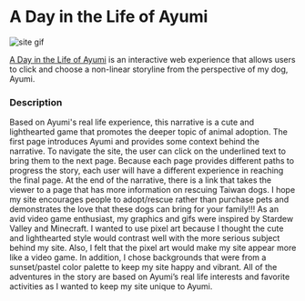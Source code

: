 # A Day in the Life of Ayumi
![site gif](https://github.com/megannyeh/iml300/blob/master/iml-300-project-1-hypernarrative/assets/ayumisite.gif)

[A Day in the Life of Ayumi](https://megannyeh.github.io/iml300/iml-300-project-1-hypernarrative/) is an interactive web experience that allows users to click and choose a non-linear storyline from the perspective of my dog, Ayumi. 

### Description

Based on Ayumi's real life experience, this narrative is a cute and lighthearted game that promotes the deeper topic of animal adoption. The first page introduces Ayumi and provides some context behind the narrative. To navigate the site, the user can click on the underlined text to bring them to the next page. Because each page provides different paths to progress the story, each user will have a different experience in reaching the final page. At the end of the narrative, there is a link that takes the viewer to a page that has more information on rescuing Taiwan dogs. I hope my site encourages people to adopt/rescue rather than purchase pets and demonstrates the love that these dogs can bring for your family!!! 
	As an avid video game enthusiast, my graphics and gifs were inspired by Stardew Valley and Minecraft. I wanted to use pixel art because I thought the cute and lighthearted style would contrast well with the more serious subject behind my site. Also, I felt that the pixel art would make my site appear more like a video game. In addition, I chose backgrounds that were from a sunset/pastel color palette to keep my site happy and vibrant. All of the adventures in the story are based on Ayumi’s real life interests and favorite activities as I wanted to keep my site unique to Ayumi. 
